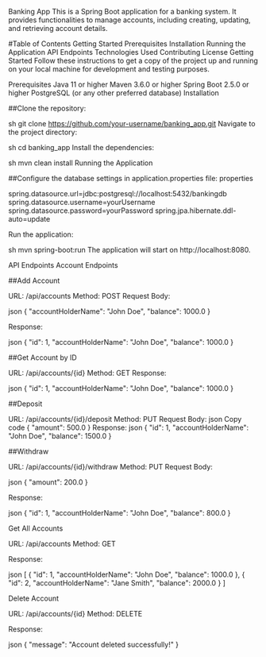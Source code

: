 Banking App
This is a Spring Boot application for a banking system. It provides functionalities to manage accounts, including creating, updating, and retrieving account details.

#Table of Contents
Getting Started
Prerequisites
Installation
Running the Application
API Endpoints
Technologies Used
Contributing
License
Getting Started
Follow these instructions to get a copy of the project up and running on your local machine for development and testing purposes.

Prerequisites
Java 11 or higher
Maven 3.6.0 or higher
Spring Boot 2.5.0 or higher
PostgreSQL (or any other preferred database)
Installation

##Clone the repository:

sh
git clone https://github.com/your-username/banking_app.git
Navigate to the project directory:

sh
cd banking_app
Install the dependencies:

sh
mvn clean install
Running the Application

##Configure the database settings in application.properties file:
properties

spring.datasource.url=jdbc:postgresql://localhost:5432/bankingdb
spring.datasource.username=yourUsername
spring.datasource.password=yourPassword
spring.jpa.hibernate.ddl-auto=update

Run the application:

sh
mvn spring-boot:run
The application will start on http://localhost:8080.

API Endpoints
Account Endpoints

##Add Account

URL: /api/accounts
Method: POST
Request Body:

json
{
  "accountHolderName": "John Doe",
  "balance": 1000.0
}

Response:

json
{
  "id": 1,
  "accountHolderName": "John Doe",
  "balance": 1000.0
}

##Get Account by ID

URL: /api/accounts/{id}
Method: GET
Response:

json
{
  "id": 1,
  "accountHolderName": "John Doe",
  "balance": 1000.0
}

##Deposit

URL: /api/accounts/{id}/deposit
Method: PUT
Request Body:
json
Copy code
{
  "amount": 500.0
}
Response:
json
{
  "id": 1,
  "accountHolderName": "John Doe",
  "balance": 1500.0
}

##Withdraw

URL: /api/accounts/{id}/withdraw
Method: PUT
Request Body:

json
{
  "amount": 200.0
}

Response:

json
{
  "id": 1,
  "accountHolderName": "John Doe",
  "balance": 800.0
}

Get All Accounts

URL: /api/accounts
Method: GET

Response:

json
[
  {
    "id": 1,
    "accountHolderName": "John Doe",
    "balance": 1000.0
  },
  {
    "id": 2,
    "accountHolderName": "Jane Smith",
    "balance": 2000.0
  }
]

Delete Account

URL: /api/accounts/{id}
Method: DELETE

Response:

json
{
  "message": "Account deleted successfully!"
}
